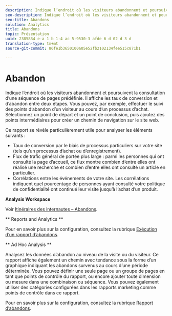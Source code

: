 ```yaml
---
description: Indique l’endroit où les visiteurs abandonnent et poursuivent la consultation d’une séquence de pages prédéfinie. Il affiche les taux de conversion et d’abandon entre deux étapes. Vous pouvez, par exemple, effectuer le suivi des points d’abandon d’un visiteur au cours d’un processus d’achat. Sélectionnez un point de départ et un point de conclusion, puis ajoutez des points intermédiaires pour créer un chemin de navigation sur le site web.
seo-description: Indique l’endroit où les visiteurs abandonnent et poursuivent la consultation d’une séquence de pages prédéfinie. Il affiche les taux de conversion et d’abandon entre deux étapes. Vous pouvez, par exemple, effectuer le suivi des points d’abandon d’un visiteur au cours d’un processus d’achat. Sélectionnez un point de départ et un point de conclusion, puis ajoutez des points intermédiaires pour créer un chemin de navigation sur le site web.
seo-title: Abandons
solution: Analytics
title: Abandons
topic: Présentation
uuid: 2385834 e-a 1 b 1-4 ac 5-9530-3 afde 6 d 02 d 3 d
translation-type: tm+mt
source-git-commit: 86fe1b3650100a05e52fb2102134fee515c871b1

---
```



# Abandon

Indique l’endroit où les visiteurs abandonnent et poursuivent la consultation d’une séquence de pages prédéfinie. Il affiche les taux de conversion et d’abandon entre deux étapes. Vous pouvez, par exemple, effectuer le suivi des points d’abandon d’un visiteur au cours d’un processus d’achat. Sélectionnez un point de départ et un point de conclusion, puis ajoutez des points intermédiaires pour créer un chemin de navigation sur le site web.

Ce rapport se révèle particulièrement utile pour analyser les éléments suivants :

* Taux de conversion par le biais de processus particuliers sur votre site (tels qu’un processus d’achat ou d’enregistrement).
* Flux de trafic général de portée plus large : parmi les personnes qui ont consulté la page d’accueil, ce flux montre combien d’entre elles ont réalisé une recherche et combien d’entre elles ont consulté un article en particulier.
* Corrélations entre les événements de votre site. Les corrélations indiquent quel pourcentage de personnes ayant consulté votre politique de confidentialité ont continué leur visite jusqu’à l’achat d’un produit.

**Analysis Workspace**

Voir [Itinéraires des internautes – Abandons](https://marketing.adobe.com/resources/help/en_US/analytics/analysis-workspace/fallout_flow.html).

** Reports and Analytics **

Pour en savoir plus sur la configuration, consultez la rubrique [Exécution d’un rapport d’abandons](https://marketing.adobe.com/resources/help/en_US/sc/user/index.html?f=t_reports_fallout).

** Ad Hoc Analysis **

Analysez les données d’abandon au niveau de la visite ou du visiteur. Ce rapport affiche également un chemin avec tendance sous la forme d’un graphique indiquant les abandons survenus au cours d’une période déterminée. Vous pouvez définir une seule page ou un groupe de pages en tant que points de contrôle du rapport, ou encore ajouter toute dimension ou mesure dans une combinaison ou séquence. Vous pouvez également utiliser des catégories configurées dans les rapports marketing comme points de contrôle dans ce rapport.

Pour en savoir plus sur la configuration, consultez la rubrique [Rapport d’abandons](https://marketing.adobe.com/resources/help/en_US/dsc/index.html?f=c_reports_fallout).
